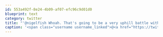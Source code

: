 ```yaml
---
id: 553a492f-8e24-4b09-af07-efc96c9d01d0
blueprint: text
category: twitter
title: "'@nigelfish Whoah. That's going to be a very uphill battle with the DEA methinks."
caption: '<span class="username username_linked">@<a href="https://twitter.com/nigelfish" title="Nigel Fish">nigelfish</a></span> Whoah. That''s going to be a very uphill battle with the DEA methinks.'
---
```

